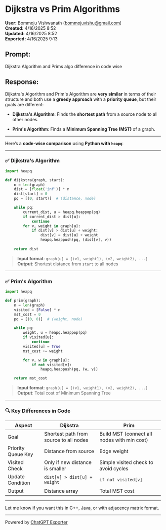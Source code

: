 # Dijkstra vs Prim Algorithms

**User:** Bommoju Vishwanath (bommojuvishu@gmail.com)  
**Created:** 4/16/2025 8:52  
**Updated:** 4/16/2025 8:52  
**Exported:** 4/16/2025 9:13  

## Prompt:
Dijkstra Algorithm and Prims algo difference in code wise

## Response:
Dijkstra's Algorithm and Prim's Algorithm are **very similar** in terms of their structure and both use a **greedy approach** with a **priority queue**, but their goals are different:

*   **Dijkstra's Algorithm**: Finds the **shortest path** from a source node to all other nodes.
    
*   **Prim's Algorithm**: Finds a **Minimum Spanning Tree (MST)** of a graph.
    

* * *

Here’s a **code-wise comparison** using **Python with `heapq`**:

* * *

### ✅ Dijkstra's Algorithm

```python
import heapq

def dijkstra(graph, start):
    n = len(graph)
    dist = [float('inf')] * n
    dist[start] = 0
    pq = [(0, start)]  # (distance, node)

    while pq:
        current_dist, u = heapq.heappop(pq)
        if current_dist > dist[u]:
            continue
        for v, weight in graph[u]:
            if dist[v] > dist[u] + weight:
                dist[v] = dist[u] + weight
                heapq.heappush(pq, (dist[v], v))
    
    return dist
```

> **Input format**: `graph[u] = [(v1, weight1), (v2, weight2), ...]`  
> **Output**: Shortest distance from `start` to all nodes

* * *

### ✅ Prim's Algorithm

```python
import heapq

def prim(graph):
    n = len(graph)
    visited = [False] * n
    mst_cost = 0
    pq = [(0, 0)]  # (weight, node)

    while pq:
        weight, u = heapq.heappop(pq)
        if visited[u]:
            continue
        visited[u] = True
        mst_cost += weight

        for v, w in graph[u]:
            if not visited[v]:
                heapq.heappush(pq, (w, v))

    return mst_cost
```

> **Input format**: `graph[u] = [(v1, weight1), (v2, weight2), ...]`  
> **Output**: Total cost of Minimum Spanning Tree

* * *

### 🔍 Key Differences in Code

| Aspect | Dijkstra | Prim |
| --- | --- | --- |
| Goal | Shortest path from source to all nodes | Build MST (connect all nodes with min cost) |
| Priority Queue Key | Distance from source | Edge weight |
| Visited Check | Only if new distance is smaller | Simple visited check to avoid cycles |
| Update Condition | `dist[v] > dist[u] + weight` | `if not visited[v]` |
| Output | Distance array | Total MST cost |

* * *

Let me know if you want this in C++, Java, or with adjacency matrix format.



---
Powered by [ChatGPT Exporter](https://www.chatgptexporter.com)
